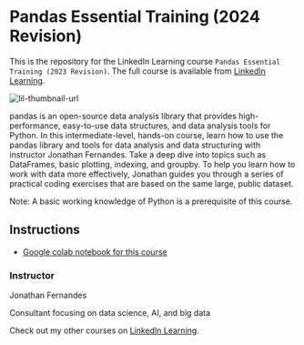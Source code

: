 # Pandas Essential Training (2024 Revision)
This is the repository for the LinkedIn Learning course `Pandas Essential Training (2023 Revision)`. The full course is available from [LinkedIn Learning][lil-course-url].

![lil-thumbnail-url]

<p>pandas is an open-source data analysis library that provides high-performance, easy-to-use data structures, and data analysis tools for Python. In this intermediate-level, hands-on course, learn how to use the pandas library and tools for data analysis and data structuring with instructor Jonathan Fernandes. Take a deep dive into topics such as DataFrames, basic plotting, indexing, and groupby. To help you learn how to work with data more effectively, Jonathan guides you through a series of practical coding exercises that are based on the same large, public dataset.</p><p>Note: A basic working knowledge of Python is a prerequisite of this course.</p>

## Instructions
- [Google colab notebook for this course](https://colab.research.google.com/drive/1Ft2mLTijCrgC1pGtub4D8VBM9-bIikng?usp=sharing)

### Instructor

Jonathan Fernandes

Consultant focusing on data science, AI, and big data

                            

Check out my other courses on [LinkedIn Learning](https://www.linkedin.com/learning/instructors/jonathan-fernandes?u=104).


[lil-course-url]: https://www.linkedin.com/learning/pandas-essential-training-24082178
[lil-thumbnail-url]: https://media.licdn.com/dms/image/D560DAQEEQCUkfFXY1A/learning-public-crop_675_1200/0/1716415632908?e=2147483647&v=beta&t=QFwu7XDQr6ANOJwwQCBJ9pVFIFSk6E4LBohSadle33g

